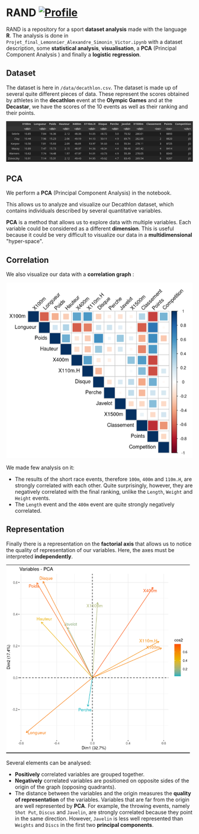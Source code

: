 # RAND [![Profile][title-img]][profile]

[title-img]:https://img.shields.io/badge/-LAVS-blue
[profile]:https://github.com/LAVS-TM


RAND is a repository for a sport **dataset analysis** made with the language **R**. The analysis is done in `Projet_final_Lemonnier_Alexandre_Simonin_Victor.ipynb` with a dataset description, some **statistical analysis**, **visualisation**, a **PCA** (Principal Component Analysis ) and finally a **logistic regression**.


## Dataset

The dataset is here in `/data/decathlon.csv`. The dataset is made up of several quite different pieces of data. These represent the scores obtained by athletes in the **decathlon** event at the **Olympic Games** and at the **Decastar**, we have the scores of the 10 events as well as their ranking and their points.

<img src="https://github.com/LAVS-TM/RAND/blob/main/readme_images/dataset.png" alt="Dataset">


## PCA

We perform a **PCA** (Principal Component Analysis) in the notebook.

This allows us to analyze and visualize our Decathlon dataset, which contains individuals described by several quantitative variables.

**PCA** is a method that allows us to explore data with multiple variables. Each variable could be considered as a different **dimension**. This is useful because it could be very difficult to visualize our data in a **multidimensional** "hyper-space".

## Correlation

We also visualize our data with a **correlation graph** :

<img src="https://github.com/LAVS-TM/RAND/blob/main/readme_images/corr.png" alt="Correlation">

We made few analysis on it:

- The results of the short race events, therefore `100m`, `400m` and `110m.H`, are strongly correlated with each other. Quite surprisingly, however, they are negatively correlated with the final ranking, unlike the `Length`, `Weight` and `Height` events.
- The `Length` event and the `400m` event are quite strongly negatively correlated.

## Representation

Finally there is a representation on the **factorial axis** that allows us to notice the quality of representation of our variables.
Here, the axes must be interpreted **independently**.

<img src="https://github.com/LAVS-TM/RAND/blob/main/readme_images/factorial.png" alt="Factorial Representation">

Several elements can be analysed:

* **Positively** correlated variables are grouped together.
* **Negatively** correlated variables are positioned on opposite sides of the origin of the graph (opposing quadrants).
* The distance between the variables and the origin measures the **quality of representation** of the variables. Variables that are far from the origin are well represented by **PCA**. For example, the throwing events, namely `Shot Put`, `Discus` and `Javelin`, are strongly correlated because they point in the same direction. However, `Javelin` is less well represented than `Weights` and `Discs` in the first two **principal components**.